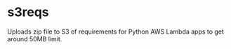# s3reqs
Uploads zip file to S3 of requirements for Python AWS Lambda apps to get around 50MB limit.
